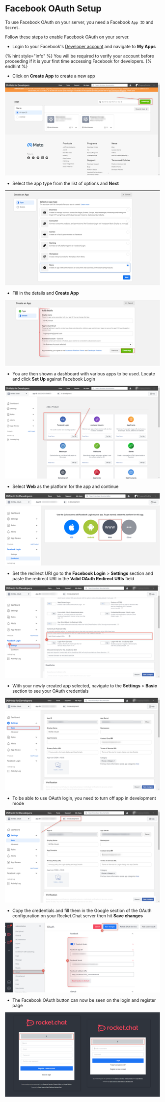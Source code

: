 # Facebook OAuth Setup

To use Facebook OAuth on your server, you need a Facebook `App ID` and `Secret`.

Follow these steps to enable Facebook OAuth on your server.

* Login to your Facebook's [Developer account](http://developers.facebook.com) and navigate to **My Apps**

{% hint style="info" %}
You will be required to verify your account before proceeding if it is your first time accessing Facebook for developers.
{% endhint %}

* Click on **Create App** to create a new app

![](<../../../../../.gitbook/assets/image (687) (1) (1).png>)

* Select the app type from the list of options and **Next**

![](<../../../../../.gitbook/assets/image (691) (1).png>)

* Fill in the details and **Create App**

![](<../../../../../.gitbook/assets/image (684) (1).png>)

* You are then shown a dashboard with various apps to be used. Locate and click **Set Up** against Facebook Login

![](<../../../../../.gitbook/assets/image (640) (1).png>)

* Select **Web** as the platform for the app and continue

![](<../../../../../.gitbook/assets/image (644) (1) (1) (1).png>)

* Set the redirect URI go to the **Facebook Login** > **Settings** section and paste the redirect URI in the **Valid OAuth Redirect URIs** field

![](<../../../../../.gitbook/assets/image (660) (1).png>)

* With your newly created app selected, navigate to the **Settings** > **Basic** section to see your OAuth credentials

![](<../../../../../.gitbook/assets/image (662) (1) (1).png>)

* To be able to use OAuth login, you need to turn off app in development mode

![](<../../../../../.gitbook/assets/image (664) (1) (1) (1).png>)

* Copy the credentials and fill them in the Google section of the OAuth configuration on your Rocket.Chat server then hit **Save changes**

![](<../../../../../.gitbook/assets/image (686) (1) (1).png>)

* The Facebook OAuth button can now be seen on the login and register page

![](<../../../../../.gitbook/assets/image (666) (1).png>)
